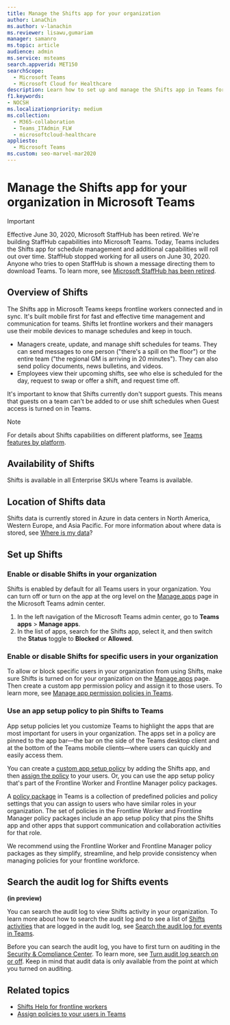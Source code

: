 ```yaml
---
title: Manage the Shifts app for your organization
author: LanaChin
ms.author: v-lanachin
ms.reviewer: lisawu,gumariam
manager: samanro
ms.topic: article
audience: admin
ms.service: msteams
search.appverid: MET150
searchScope:
  - Microsoft Teams
  - Microsoft Cloud for Healthcare
description: Learn how to set up and manage the Shifts app in Teams for frontline workers in your organization.
f1.keywords:
- NOCSH
ms.localizationpriority: medium
ms.collection: 
  - M365-collaboration
  - Teams_ITAdmin_FLW
  - microsoftcloud-healthcare
appliesto: 
  - Microsoft Teams
ms.custom: seo-marvel-mar2020
---
```


# Manage the Shifts app for your organization in Microsoft Teams

> [!IMPORTANT]
> Effective June 30, 2020, Microsoft StaffHub has been retired. We're building StaffHub capabilities into Microsoft Teams. Today, Teams includes the Shifts app for schedule management and additional capabilities will roll out over time. StaffHub stopped working for all users on June 30, 2020. Anyone who tries to open StaffHub is shown a message directing them to download Teams. To learn more, see [Microsoft StaffHub has been retired](microsoft-staffhub-to-be-retired.md).  

## Overview of Shifts

The Shifts app in Microsoft Teams keeps frontline workers connected and in sync. It's built mobile first for fast and effective time management and communication for teams. Shifts let frontline workers and their managers use their mobile devices to manage schedules and keep in touch.

- Managers create, update, and manage shift schedules for teams. They can send messages to one person ("there's a spill on the floor") or the entire team ("the regional GM is arriving in 20 minutes"). They can also send policy documents, news bulletins, and videos.
- Employees view their upcoming shifts, see who else is scheduled for the day, request to swap or offer a shift, and request time off.

It's important to know that Shifts currently don't support guests. This means that guests on a team can't be added to or use shift schedules when Guest access is turned on in Teams.

> [!Note]
> For details about Shifts capabilities on different platforms, see [Teams features by platform](https://support.microsoft.com/office/teams-features-by-platform-debe7ff4-7db4-4138-b7d0-fcc276f392d3).

## Availability of Shifts

Shifts is available in all Enterprise SKUs where Teams is available.

## Location of Shifts data

Shifts data is currently stored in Azure in data centers in North America, Western Europe, and Asia Pacific. For more information about where data is stored, see [Where is my data](http://o365datacentermap.azurewebsites.net/)?

## Set up Shifts

### Enable or disable Shifts in your organization

Shifts is enabled by default for all Teams users in your organization. You can turn off or turn on the app at the org level on the [Manage apps](../../manage-apps.md) page in the Microsoft Teams admin center.

1. In the left navigation of the Microsoft Teams admin center, go to **Teams apps** > **Manage apps**.
2. In the list of apps, search for the Shifts app, select it, and then switch the **Status** toggle to **Blocked** or **Allowed**.

### Enable or disable Shifts for specific users in your organization

To allow or block specific users in your organization from using Shifts, make sure Shifts is turned on for your organization on the [Manage apps](../../manage-apps.md) page. Then create a custom app permission policy and assign it to those users. To learn more, see [Manage app permission policies in Teams](../../teams-app-permission-policies.md).

### Use an app setup policy to pin Shifts to Teams

App setup policies let you customize Teams to highlight the apps that are most important for users in your organization. The apps set in a policy are pinned to the app bar&mdash;the bar on the side of the Teams desktop client and at the bottom of the Teams mobile clients&mdash;where users can quickly and easily access them.

You can create a [custom app setup policy](../../teams-app-setup-policies.md) by adding the Shifts app, and then [assign the policy](../../assign-policies-users-and-groups.md) to your users. Or, you can use the app setup policy that's part of the Frontline Worker and Frontline Manager policy packages.

A [policy package](../../manage-policy-packages.md) in Teams is a collection of predefined policies and policy settings that you can assign to users who have similar roles in your organization. The set of policies in the Frontline Worker and Frontline Manager policy packages include an app setup policy that pins the Shifts app and other apps that support communication and collaboration activities for that role.

We recommend using the Frontline Worker and Frontline Manager policy packages as they simplify, streamline, and help provide consistency when managing policies for your frontline workforce.

## Search the audit log for Shifts events

**(in preview)**

You can search the audit log to view Shifts activity in your organization.  To learn more about how to search the audit log and to see a list of [Shifts activities](../../audit-log-events.md#shifts-in-teams-activities) that are logged in the audit log, see [Search the audit log for events in Teams](../../audit-log-events.md).

Before you can search the audit log, you have to first turn on auditing in the [Security & Compliance Center](https://protection.office.com). To learn more, see [Turn audit log search on or off](https://support.office.com/article/Turn-Office-365-audit-log-search-on-or-off-e893b19a-660c-41f2-9074-d3631c95a014). Keep in mind that audit data is only available from the point at which you turned on auditing.

## Related topics

- [Shifts Help for frontline workers](https://support.office.com/article/apps-and-services-cc1fba57-9900-4634-8306-2360a40c665b)
- [Assign policies to your users in Teams](../../policy-assignment-overview.md)
